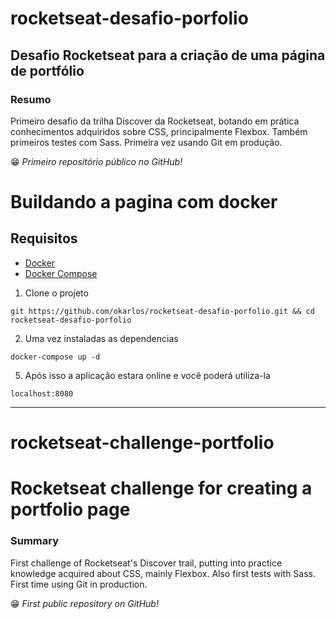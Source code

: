 # rocketseat-desafio-porfolio

## Desafio Rocketseat para a criação de uma página de portfólio

### Resumo
Primeiro desafio da trilha Discover da Rocketseat, botando em prática conhecimentos adquiridos sobre CSS, principalmente Flexbox. Também primeiros testes com Sass. Primeira vez usando Git em produção.

😁 *Primeiro repositório público no GitHub!*

# Buildando a pagina com docker

## Requisitos 
- [Docker](https://docs.docker.com/get-docker/)
- [Docker Compose](https://docs.docker.com/compose/install/)

1. Clone o projeto
```
git https://github.com/okarlos/rocketseat-desafio-porfolio.git && cd rocketseat-desafio-porfolio
```

2. Uma vez instaladas as dependencias
```
docker-compose up -d 
```

5. Após isso a aplicação estara online e você poderá utiliza-la
```
localhost:8080
```

------------------------------------------------------------------------------------------------------
 
# rocketseat-challenge-portfolio

# Rocketseat challenge for creating a portfolio page

### Summary
First challenge of Rocketseat's Discover trail, putting into practice knowledge acquired about CSS, mainly Flexbox. Also first tests with Sass. First time using Git in production.

😁 *First public repository on GitHub!*

